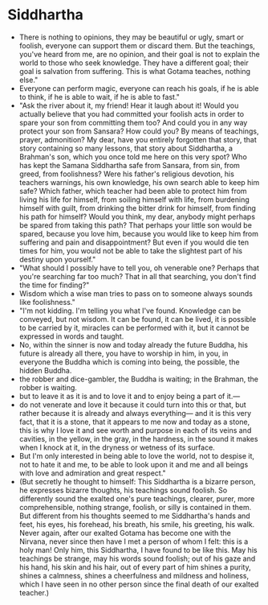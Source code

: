 # Siddhartha
- There is nothing to opinions, they may be beautiful or ugly, smart or foolish, everyone can support them or discard them. But the teachings, you've heard from me, are no opinion, and their goal is not to explain the world to those who seek knowledge. They have a different goal; their goal is salvation from suffering. This is what Gotama teaches, nothing else."
- Everyone can perform magic, everyone can reach his goals, if he is able to think, if he is able to wait, if he is able to fast."
- "Ask the river about it, my friend! Hear it laugh about it! Would you actually believe that you had committed your foolish acts in order to spare your son from committing them too? And could you in any way protect your son from Sansara? How could you? By means of teachings, prayer, admonition? My dear, have you entirely forgotten that story, that story containing so many lessons, that story about Siddhartha, a Brahman's son, which you once told me here on this very spot? Who has kept the Samana Siddhartha safe from Sansara, from sin, from greed, from foolishness? Were his father's religious devotion, his teachers warnings, his own knowledge, his own search able to keep him safe? Which father, which teacher had been able to protect him from living his life for himself, from soiling himself with life, from burdening himself with guilt, from drinking the bitter drink for himself, from finding his path for himself? Would you think, my dear, anybody might perhaps be spared from taking this path? That perhaps your little son would be spared, because you love him, because you would like to keep him from suffering and pain and disappointment? But even if you would die ten times for him, you would not be able to take the slightest part of his destiny upon yourself."
- "What should I possibly have to tell you, oh venerable one? Perhaps that you're searching far too much? That in all that searching, you don't find the time for finding?"
- Wisdom which a wise man tries to pass on to someone always sounds like foolishness."
- "I'm not kidding. I'm telling you what I've found. Knowledge can be conveyed, but not wisdom. It can be found, it can be lived, it is possible to be carried by it, miracles can be performed with it, but it cannot be expressed in words and taught.
- No, within the sinner is now and today already the future Buddha, his future is already all there, you have to worship in him, in you, in everyone the Buddha which is coming into being, the possible, the hidden Buddha.
- the robber and dice-gambler, the Buddha is waiting; in the Brahman, the robber is waiting.
- but to leave it as it is and to love it and to enjoy being a part of it.—
- do not venerate and love it because it could turn into this or that, but rather because it is already and always everything— and it is this very fact, that it is a stone, that it appears to me now and today as a stone, this is why I love it and see worth and purpose in each of its veins and cavities, in the yellow, in the gray, in the hardness, in the sound it makes when I knock at it, in the dryness or wetness of its surface.
- But I'm only interested in being able to love the world, not to despise it, not to hate it and me, to be able to look upon it and me and all beings with love and admiration and great respect."
- (But secretly he thought to himself: This Siddhartha is a bizarre person, he expresses bizarre thoughts, his teachings sound foolish. So differently sound the exalted one's pure teachings, clearer, purer, more comprehensible, nothing strange, foolish, or silly is contained in them. But different from his thoughts seemed to me Siddhartha's hands and feet, his eyes, his forehead, his breath, his smile, his greeting, his walk. Never again, after our exalted Gotama has become one with the Nirvana, never since then have I met a person of whom I felt: this is a holy man! Only him, this Siddhartha, I have found to be like this. May his teachings be strange, may his words sound foolish; out of his gaze and his hand, his skin and his hair, out of every part of him shines a purity, shines a calmness, shines a cheerfulness and mildness and holiness, which I have seen in no other person since the final death of our exalted teacher.)
